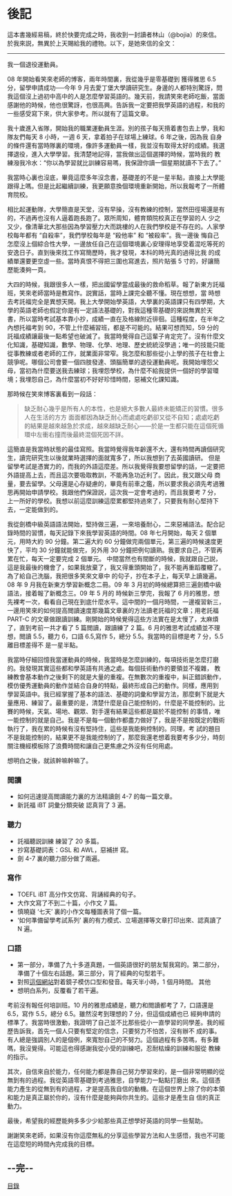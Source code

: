 # 後記

這本書幾經易稿，終於快要完成之時，我收到一封讀者林山（@bojia）的來信。於我來説，無異於上天賜給我的禮物。以下，是她來信的全文：

<hr />
我一個退役運動員。

08 年開始看笑來老師的博客，兩年時間裏，我從幾乎是零基礎到
獲得雅思 6.5 分，留學申請成功──今年 9 月去愛丁堡大學讀研究生。身邊的人都特別驚訝，問我這個沒上過初中高中的人是怎麼學習英語的。幾天前，我請笑來老師吃飯，當面感謝他的時候，他也很驚訝，也很高興。告訴我一定要把我學英語的過程，和我的一些感受寫下來，供大家參考。所以就有了這篇文章。

我十歲進入省隊，開始我的職業運動員生涯。別的孩子每天揹着書包去上學，我和隊友們每天 8 小時，一週 6 天，拿着拍子在球場上練球。6 年之後，因為我 自身的條件還有當時隊裏的環境，像許多運動員一樣，我並沒有取得太好的成績。我選擇退役，進入大學學習。我清楚地記得，當我做出這個選擇的時候，當時我的 教練潑我冷水：“你以為學習就比訓練容易嗎，我保證你讀一個星期就讀不下去了。”

我當時心裏也沒底，畢竟這麼多年沒念書，基礎差的不是一星半點，直接上大學能跟得上嗎。但是比起繼續訓練，我更願意換個環境重新開始，所以我報考了一所體育院校。

相比起運動隊，大學簡直是天堂，沒有早操，沒有教練的控制，當然田徑場還是有的，不過再也沒有人逼着跑長跑了。眾所周知，體育類院校真正在學習的人 少之又少，像清華北大那些因為學習壓力大而跳樓的人在我們學校是不存在的。人家學校每年都有 “自殺率”，我們學校每年是 “殺他率” 和 “被殺率”。我一邊後 悔自己怎麼沒上個綜合性大學，一邊放任自己在這個環境裏心安理得地享受着混吃等死的安逸日子。直到後來找工作寫簡歷時，我才發現，本科的時光真的過得比我 的成績單還要更空虛一些。當時真恨不得把三圍也寫進去，照片貼張 5 寸的，好讓簡歷能湊夠一頁。

大四的時候，我跟很多人一樣，把出國留學當成最後的救命稻草。報了新東方託福班，笑來老師當時是教寫作。説實話，當時上課完全聽不懂。現在想想，當 時想去考託福完全是異想天開。我上大學開始學英語，大學裏的英語課只有四學期，大學的英語老師也假定你是有一定語法基礎的，對我這種零基礎的來説無異於天 書，所以當時考試基本靠小抄，成績一直在及格線附近徘徊。這種程度，在半年之內想托福考到 90，不管上什麼補習班，都是不可能的。結果可想而知，59 分的 託福成績讓最後一點希望也破滅了。我當時覺得自己這輩子肯定完了。沒有什麼文化知識，基礎知識，數學、物理、化學、地理、歷史統統沒學過；唯一的技能只能 從事教練或者老師的工作，就業面非常窄。我怎麼和那些從小上學的孩子在社會上競爭呢。哪個公司會要一個四肢發達、頭腦簡單的退役運動員呢。我開始埋怨父 母，當初為什麼要送我去練球；我埋怨學校，為什麼不給我提供一個好的學習環境；我埋怨自己，為什麼當初不好好珍惜時間，惡補文化課知識。

那時候在笑來博客裏看到一段話：

> 缺乏耐心幾乎是所有人的本性，也是絕大多數人最終未能矯正的習慣。很多人在生活的方方 面面都因為缺乏耐心而處處吃虧卻又從不自知；處處吃虧的結果是越來越急於求成，越來越缺乏耐心——於是一生都只能在這個死循環中左衝右撞而後最終混個死因不詳。

這簡直是我當時狀態的最佳寫照。我當時覺得我年齡還不大，還有時間再讀個研究生，讀完研究生以後就業時選擇的面就寬多了，所以我想到了去英國讀研。 但是留學考試是憑實力的，而我的外語這麼差。所以我覺得我要想留學的話，一定要把外語提高上去，而且這次要吸取教訓，不能再急功近利了。因此，我又跟父母 商量，要去留學。父母還是心存疑慮的，畢竟有前車之鑑，所以要求我必須先考過雅思再開始申請學校。我跟他們保證説，這次我一定會考過的，而且我要考 7 分， 上一所好的學校。我想以前這麼訓練這麼累都堅持過來了，只要我有耐心堅持下去，一定能做到的。

我從劍橋中級英語語法開始，堅持做三遍，一來培養耐心，二來惡補語法。配合記錄時間的習慣，每天記錄下來我學習英語的時間。08 年七月開始，每天 2 個單元，用時大約 90 分鐘。第二遍大約 60 分鐘做完兩個單元，第三遍的時候速度更快了，平均 30 分鐘就能做完，另外用 30 分鐘把例句讀熟。我要求自己，不管再累在忙，每天一定要完成 2 個單元。 中間當然也有間斷的時候，我就跟自己説，這是我最後的機會了，如果我放棄了，我又得重頭開始了，我不能再重蹈覆轍了。為了給自己洗腦，我把很多笑來文章中 的句子，抄在本子上，每天早上讀幾遍。08 年 9 月我在新東方學習新概念二冊。09 年 3 月初的時候總算把三遍劍橋中級語法，接着報了新概念三。09 年 5 月的 時候新三學完，我報了 6 月的雅思，想先裸考一次，看看自己現在到底什麼水平。這中間的一個月時間，一邊複習新三，一邊用笑來的如何提高閲讀速度那幾篇文章裏的方法讀老託福的文章；用老託福 PART-C 的文章做跟讀訓練。剛開始的時候覺得這些方法實在是太慢了，太麻煩了，直到考前一共才看了 5 篇閲讀，跟讀練了 2 篇。6 月的雅思考試成績並不理想，閲讀 5.5，聽力 6，口語 6.5,寫作 5，總分 5.5。我當時的目標是考 7 分，5.5 離目標差得不 是一星半點。

我當時仔細回憶我當運動員的時候，我當時是怎麼訓練的，每項技術是怎麼打磨的。我發現其實這些都和學英語有共通之處。每個技術動作的要領並不複雜， 教練教會基本動作之後剩下的就是大量的重複。在無數次的重複中，糾正錯誤動作，模仿優秀運動員的動作並結合自身的特點，最終形成自己的動作。同樣，應用到 學習英語中。我已經掌握了基本的語法、基礎的詞彙和學習方法，那麼剩下就是大量應用、練習了。最重要的是，清楚什麼是自己能控制的，什麼是不能控制的。比賽的時候，天氣、場地、觀眾、對手還有結果這些都是屬於不能控制 的事情，唯一能控制的就是自己。我是不是每一個動作都盡力做好了，我是不是按既定的戰術執行了，我在累的時候有沒有堅持住，這些是我能夠控制的。同理，考 試的題目不是我能控制的，結果更不是我能控制的了，那麼我還老想着我要考多少分，時刻關注機經模板除了浪費時間和讓自己更焦慮之外沒有任何用處。

想明白之後，就該幹嘛幹嘛了。

### 閲讀
* 如何迅速提高閲讀能力裏的方法精讀劍 4-7 的每一篇文章。
* 新託福 iBT 詞彙分類突破 認真背了 3 遍。

### 聽力
* 託福聽説訓練 練習了 20 多篇。
* 抄寫基礎詞表：GSL 和 AWL，惡補拼 寫。
* 劍 4-7 裏的聽力部分做了兩遍。

### 寫作
* TOEFL iBT 高分作文仿寫、背誦經典的句子。
* 大作文寫了不到二十篇，小作文 7 篇。
* 慎曉嶷 ‘七天’ 裏的小作文每種圖表背了個一篇。
* ‘如何準備留學考試系列’ 裏的有力模式、立場選擇等文章打印出來、認真讀了 N 遍。

### 口語
* 第一部分，準備了九十多道真題，一個英語很好的朋友幫我寫的。第二部分，準備了十個左右話題。第三部分，背了經典的句型若干。
* 對照[這個網站](http://www.uiowa.edu/~acadtech/phonetics/english/frameset.html)對着鏡子模仿口型和發音。每天半小時，1 個月時間。
其他
* 想明白系列，反覆看了若干遍。

考前沒有報任何培訓班。10 月的雅思成績是，聽力和閲讀都考了 7，口語還是 6.5，寫作 5.5，總分 6.5。雖然沒考到理想的 7 分，但這個成績也已 經夠申請的標準了。我當時很激動，我證明了自己並不比那些從小一直學習的同學差。我的經歷告訴我，首先一個人只要有堅定的信念，只要努力不怕苦，沒有辦不 成的事。有人總是強調別人的是個例，來寬恕自己的不努力。這個過程有多苦嗎，有多難嗎，我沒覺得。可能這也得感謝我從小受的訓練吧，忍耐枯燥的訓練和服從 教練的指示。

其次，自信來自於能力，任何能力都是靠自己努力學習來的，是一個非常明顯的從無到有的過程。我從英語零基礎到考過雅思，自學能力一點點打磨出 來。這個憑能力產生的從無到有的過程，才是提高我自信的動機。在這個世界上除了你的本領和能力是真正屬於你的，沒有什麼是能夠與你共生的。這些才是產生自 信的真正動力。

最後，希望我的經歷能夠多多少少給那些真正想學好英語的同學一些幫助。

[](https://twitter.com/BoJia)謝謝笑來老師，如果沒有你這麼無私的分享這些學習方法和人生感悟，我也不可能在這麼短的時間內完成我的目標。


## --完--
[ 目錄 ](./README.md)
